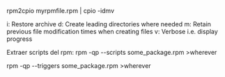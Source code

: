 rpm2cpio myrpmfile.rpm | cpio -idmv


i: Restore archive
d: Create leading directories where needed
m: Retain previous file modification times when creating files
v: Verbose i.e. display progress


Extraer scripts del rpm:
rpm -qp --scripts some_package.rpm >wherever 

rpm -qp --triggers some_package.rpm >wherever 
